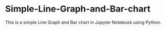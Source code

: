 # Simple-Line-Graph-and-Bar-chart
This is a simple Line Graph and Bar chart in Jupyter Notebook using Python. 
